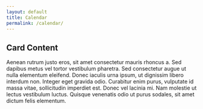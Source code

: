 ```yaml
---
layout: default
title: Calendar
permalink: /calendar/
---
```


<div class="myuw-card">
    <h2>Card Content</h2>
    Aenean rutrum justo eros, sit amet consectetur mauris rhoncus a. Sed dapibus metus vel tortor vestibulum pharetra. Sed consectetur augue ut nulla elementum eleifend. Donec iaculis urna ipsum, ut dignissim libero interdum non. Integer eget gravida odio. Curabitur enim purus, vulputate id massa vitae, sollicitudin imperdiet est. Donec vel lacinia mi. Nam molestie ut lectus vestibulum luctus. Quisque venenatis odio ut purus sodales, sit amet dictum felis elementum.

</div>
